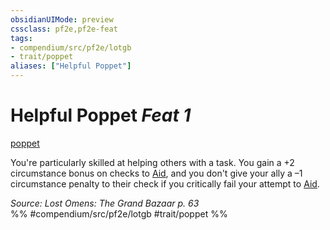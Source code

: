 ```yaml
---
obsidianUIMode: preview
cssclass: pf2e,pf2e-feat
tags:
- compendium/src/pf2e/lotgb
- trait/poppet
aliases: ["Helpful Poppet"]
---
```

# Helpful Poppet  *Feat 1*  
[poppet](/rules/traits/poppet-lotgb.md)  


You're particularly skilled at helping others with a task. You gain a +2 circumstance bonus on checks to [Aid](/rules/actions/aid.md), and you don't give your ally a –1 circumstance penalty to their check if you critically fail your attempt to [Aid](/rules/actions/aid.md).

*Source: Lost Omens: The Grand Bazaar p. 63*  
%% #compendium/src/pf2e/lotgb #trait/poppet %%